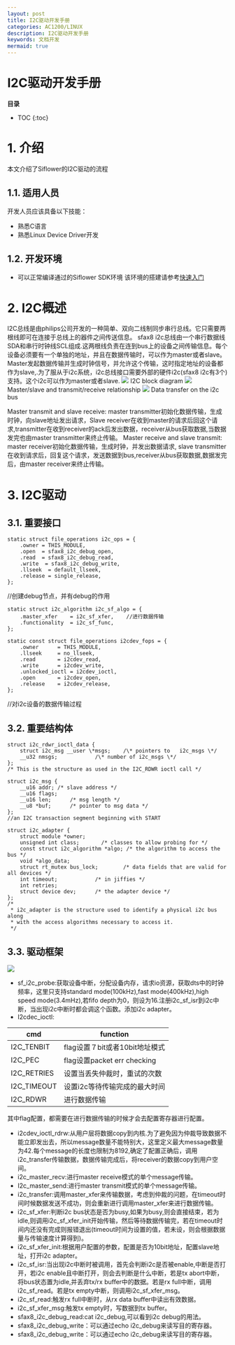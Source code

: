 ```yaml
---
layout: post
title: I2C驱动开发手册
categories: AC1200/LINUX
description: I2C驱动开发手册
keywords: 文档开发
mermaid: true
---
```

# I2C驱动开发手册

**目录**
* TOC
{:toc}

# 1. 介绍
本文介绍了Siflower的I2C驱动的流程
## 1.1. 适用人员
开发人员应该具备以下技能：
- 熟悉C语言
- 熟悉Linux Device Driver开发

## 1.2. 开发环境
- 可以正常编译通过的Siflower SDK环境
  该环境的搭建请参考[快速入门](https://bingchunjin.github.io/jbctest.github.io//2020/08/05/quick_start)

# 2. I2C概述

I2C总线是由philips公司开发的一种简单、双向二线制同步串行总线。它只需要两根线即可在连接于总线上的器件之间传送信息。
sfax8 i2c总线由一个串行数据线SDA和串行时钟线SCL组成.这两根线负责在连到bus上的设备之间传输信息。每个设备必须要有一个单独的地址，并且在数据传输时，可以作为master或者slave。Master发起数据传输并生成时钟信号，并允许这个传输，这时指定地址的设备都作为slave,.为了服从于i2c系统，i2c总线接口需要外部的硬件i2c(sfax8 i2c有3个)支持。这个i2c可以作为master或者slave.
![](/assets/images/bsp/i2c_1.png)
I2C block diagram
![](/assets/images/bsp/i2c_2.png)
Master/slave and transmit/receive relationship
![](/assets/images/bsp/i2c_3.png)
Data transfer on the i2c bus

Master transmit and slave receive: master transmitter初始化数据传输，生成时钟，向slave地址发出请求，Slave receiver在收到master的请求后回这个请求,transmitter在收到receiver的ack后发出数据，receiver从bus获取数据,当数据发完也由master transmitter来终止传输。
Master receive and slave transmit: master receiver初始化数据传输，生成时钟，并发出数据请求, slave transmitter在收到请求后，回复这个请求，发送数据到bus,receiver从bus获取数据,数据发完后，由master receiver来终止传输。

# 3. I2C驱动

## 3.1. 重要接口

	static struct file_operations i2c_ops = {
	    .owner = THIS_MODULE,
	    .open  = sfax8_i2c_debug_open,
	    .read  = sfax8_i2c_debug_read,
	    .write  = sfax8_i2c_debug_write,
	    .llseek  = default_llseek,
	    .release = single_release,
	};
//创建debug节点，并有debug的作用

	static struct i2c_algorithm i2c_sf_algo = {
	    .master_xfer    = i2c_sf_xfer,    //进行数据传输
	    .functionality  = i2c_sf_func,
	};

	static const struct file_operations i2cdev_fops = {
	    .owner      = THIS_MODULE,
	    .llseek     = no_llseek,
	    .read       = i2cdev_read,
	    .write      = i2cdev_write,
	    .unlocked_ioctl = i2cdev_ioctl,
	    .open       = i2cdev_open,
	    .release    = i2cdev_release,
	};
//对i2c设备的数据传输过程

## 3.2. 重要结构体

	struct i2c_rdwr_ioctl_data {
	    struct i2c_msg __user \*msgs;    /\* pointers to   i2c_msgs \*/
	    __u32 nmsgs;            /\* number of i2c_msgs \*/
	};
	/* This is the structure as used in the I2C_RDWR ioctl call */

	struct i2c_msg {
	    __u16 addr; /* slave address */
	    __u16 flags;
	    __u16 len;      /* msg length */
	    __u8 *buf;      /* pointer to msg data */
	};
	//an I2C transaction segment beginning with START

	struct i2c_adapter {
	    struct module *owner;
	    unsigned int class;       /* classes to allow probing for */
	    const struct i2c_algorithm *algo; /* the algorithm to access the bus */
	    void *algo_data;
	    struct rt_mutex bus_lock;        /* data fields that are valid for all devices */
	    int timeout;            /* in jiffies */
	    int retries;
	    struct device dev;      /* the adapter device */
	};
	/*
	 * i2c_adapter is the structure used to identify a physical i2c bus along
	 * with the access algorithms necessary to access it.
	 */

## 3.3. 驱动框架

![](/assets/images/bsp/i2c_4.png)
- sf\_i2c\_probe:获取设备中断，分配设备内存，请求io资源，获取dts中的时钟频率，这里只支持standard mode(100kHz),fast mode(400kHz),high speed mode(3.4mHz),若fifo depth为0，则设为16.注册i2c\_sf\_isr到i2c中断，当出现i2c中断时都会调这个函数。添加i2c adapter。
- I2cdec\_ioctl:

| cmd | function |
| --- | -------- |
| I2C\_TENBIT | flag设置７bit或者10bit地址模式 |
| I2C\_PEC | flag设置packet err checking |
| I2C\_RETRIES | 设置当丢失仲裁时，重试的次数 |
| I2C\_TIMEOUT | 设置i2c等待传输完成的最大时间 |
| I2C\_RDWR | 进行数据传输 |
其中flag配置，都需要在进行数据传输的时候才会去配置寄存器进行配置。

- i2cdev\_ioctl\_rdrw:从用户层将数据copy到内核.为了避免因为仲裁导致数据不能立即发出去，所以message数量不能特别大，这里定义最大message数量为42.每个message的长度也限制为8192,确定了配置正确后，调用i2c\_transfer传输数据，数据传输完成后，将receiver的数据copy到用户空间。
- i2c\_master\_recv:进行master receive模式的单个message传输。
- I2c\_master\_send:进行master transmit模式的单个message传输。
- i2c\_transfer:调用master\_xfer来传输数据，考虑到仲裁的问题，在timeout时间时候数据发送不成功，则会重新进行调用master\_xfer来进行数据传输。
- i2c\_sf\_xfer:判断i2c bus状态是否为busy,如果为busy,则会直接结束，若为idle,则调用i2c\_sf\_xfer\_init开始传输，然后等待数据传输完，若在timeout时间内还没有完成则报错退出(timeout时间为设置的值，若未设，则会根据数据量与传输速度计算得到)。
- i2c\_sf\_xfer\_init:根据用户配置的参数，配置是否为10bit地址，配置slave地址，打开i2c adapter。
- i2c\_sf\_isr:当出现i2c中断时被调用，首先会判断i2c是否被enable,中断是否打开，若i2c enable且中断打开，则会去判断是什么中断，若是tx abort中断，将bus状态置为idle,并丢弃tx/rx buffer中的数据。若是rx full中断，调用i2c\_sf\_read。若是tx empty中断，则调用i2c\_sf\_xfer\_msg。
- i2c\_sf\_read:触发rx full中断时，从rx data buffer中读出有效数据。
- i2c\_sf\_xfer\_msg:触发tx empty时，写数据到tx buffer。
- sfax8\_i2c\_debug\_read:cat i2c\_debug,可以看到i2c debug的用法。
- sfax8\_i2c\_debug\_write：可以通过echo i2c\_debug来读写目的寄存器。
- sfax8_i2c_debug_write：可以通过echo i2c_debug来读写目的寄存器。
